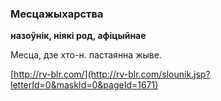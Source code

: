 ### Месцажыхарства
**назоўнік, ніякі род, афіцыйнае**

Месца, дзе хто-н. пастаянна жыве.

<a rel="author">[http://rv-blr.com/](http://rv-blr.com/slounik.jsp?letterId=0&maskId=0&pageId=1671)</a>
